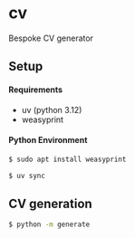 # cv

Bespoke CV generator

## Setup

#### Requirements

- uv (python 3.12)
- weasyprint

#### Python Environment

```bash
$ sudo apt install weasyprint
```

```bash
$ uv sync
```

## CV generation

```bash
$ python -m generate
```

